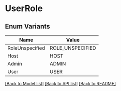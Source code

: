# UserRole

## Enum Variants

| Name | Value |
|---- | -----|
| RoleUnspecified | ROLE_UNSPECIFIED |
| Host | HOST |
| Admin | ADMIN |
| User | USER |


[[Back to Model list]](../README.md#documentation-for-models) [[Back to API list]](../README.md#documentation-for-api-endpoints) [[Back to README]](../README.md)


